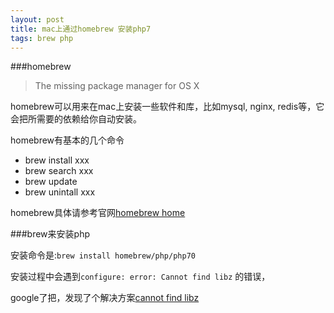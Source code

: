 ```yaml
---
layout: post
title: mac上通过homebrew 安装php7
tags: brew php
---
```


###homebrew

> The missing package manager for OS X

homebrew可以用来在mac上安装一些软件和库，比如mysql, nginx, redis等，它会把所需要的依赖给你自动安装。

homebrew有基本的几个命令

* brew install xxx
* brew search xxx
* brew update
* brew unintall xxx

homebrew具体请参考官网[homebrew home](http://brew.sh/)

###brew来安装php

安装命令是:`brew install homebrew/php/php70`

安装过程中会遇到`configure: error: Cannot find libz` 的错误，

google了把，发现了个解决方案[cannot find libz](http://codex16.com/mac-osx-brew-install-php56-cannot-find-libz/)




